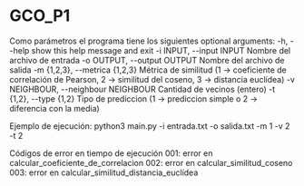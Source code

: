 # GCO_P1
Como parámetros el programa tiene los siguientes
optional arguments:
  -h, --help            show this help message and exit
  -i INPUT, --input INPUT
                        Nombre del archivo de entrada
  -o OUTPUT, --output OUTPUT
                        Nombre del archivo de salida
  -m {1,2,3}, --metrica {1,2,3}
                        Métrica de similitud (1 -> coeficiente de correlación de Pearson, 2 -> similitud del coseno, 3 -> distancia euclídea)
  -v NEIGHBOUR, --neighbour NEIGHBOUR
                        Cantidad de vecinos (entero)
  -t {1,2}, --type {1,2}
                        Tipo de prediccion (1 -> prediccion simple o 2 -> diferencia con la media)

Ejemplo de ejecución:
  python3 main.py -i entrada.txt -o salida.txt -m 1 -v 2 -t 2



Códigos de error en tiempo de ejecución
  001: error en calcular_coeficiente_de_correlacion
  002: error en calcular_similitud_coseno
  003: error en calcular_similitud_distancia_euclídea